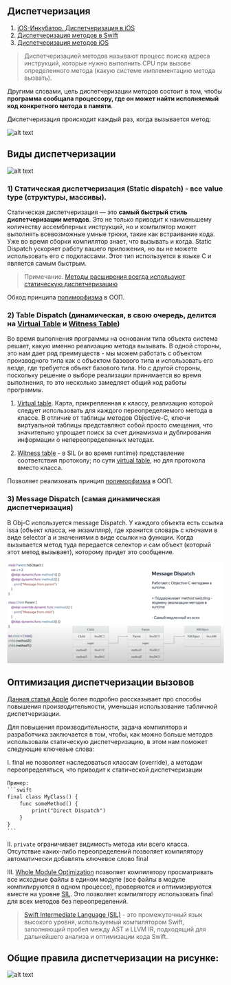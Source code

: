  
## Диспетчеризация

1. [iOS-Инкубатор. Диспетчеризация в iOS](https://hackmd.io/@leonovka/B1IaedbHs)
2. [Диспетчеризация методов в Swift](https://habr.com/ru/articles/714830/)
3. [Диспетчеризация методов iOS](https://habr.com/ru/articles/677616/)

> Диспетчеризацией методов называют процесс поиска адреса инструкций, которые нужно выполнить CPU при вызове определенного метода (какую системе имплементацию метода вызвать).

Другими словами, цель диспетчеризации методов состоит в том, чтобы **программа сообщала процессору, где он может найти исполняемый код конкретного метода в памяти**.

Диспетчеризация происходит каждый раз, когда вызывается метод:

<img src="https://habrastorage.org/getpro/habr/upload_files/a12/221/b3c/a12221b3cd7f8d47cd3345d6d313bdfb.png" alt="alt text" width="350" height="250">

## Виды диспетчеризации

<img src="https://hsto.org/getpro/habr/upload_files/17e/f12/078/17ef120789f74352f33c617df5996a4b.png" alt="alt text" width="600" height="250">

### 1) Статическая диспетчеризация (Static dispatch) - все value type (структуры, массивы).

Статическая диспетчеризация — это **самый быстрый стиль диспетчеризации методов**. Это не только приводит к наименьшему количеству ассемблерных инструкций, но и компилятор может выполнять всевозможные умные трюки, такие как встраивание кода. Уже во время сборки компилятор знает, что вызывать и когда. Static Dispatch ускоряет работу вашего приложения, но вы не можете использовать его с подклассами. Этот тип используется в языке C и является самым быстрым.

> Примечание. [Методы расширения всегда используют статическую диспетчеризацию](../Protocol/Protocol.md)

Обход принципа [полиморфизма](/ComputerScience/Languages/Paradigm/Imperative/OOP.md) в ООП.

### 2) Table Dispatch (динамическая, в свою очередь, делится на [Virtual Table](https://github.com/apple/swift/blob/main/docs/Lexicon.md#vtable-virtual-dispatch-table) и [Witness Table](https://github.com/apple/swift/blob/main/docs/Lexicon.md#witness))

Во время выполнения программы на основании типа объекта система решает, какую именно реализацию метода вызывать. В одной стороны, это нам дает ряд преимуществ - мы можем работать с объектом производного типа как с объектом базового типа и использовать его везде, где требуется объект базового типа. Но с другой стороны, поскольку решение о выборе реализации принимается во время выполнения, то это несколько замедляет общий ход работы программы.

  1. [Virtual table](https://github.com/apple/swift/blob/main/docs/Lexicon.md#vtable-virtual-dispatch-table). Карта, прикрепленная к классу, реализацию которой следует использовать для каждого переопределяемого метода в классе. В отличие от таблицы методов Objective-C, ключи виртуальной таблицы представляют собой просто смещения, что значительно упрощает поиск за счет динамизма и дублирования информации о непереопределенных методах.

  2. [Witness table](https://github.com/apple/swift/blob/main/docs/Lexicon.md#witness-table) - в SIL (и во время runtime) представление соответствия протоколу; по сути [virtual table](https://github.com/apple/swift/blob/main/docs/Lexicon.md#vtable-virtual-dispatch-table), но для протокола вместо класса.

Позволяет реализовать принцип [полиморфизма](/ComputerScience/Languages/Paradigm/Imperative/OOP.md) в ООП.

### 3) Message Dispatch (самая динамическая диспетчеризация)

В Obj-C используется message Dispatch. У каждого объекта есть ссылка issa (объект класса, не экзампляр), где хранится словарь с ключами в виде selector`а и значениями в виде ссылки на функции. Когда вызывается метод туда передается селектор и сам объект (который этот метод вызывает), которому придет это сообщение.

![messageDispatch](https://github.com/eldaroid/pictures/blob/master/iOSWiki/Swift/messageDispatch.png?raw=true)

## Оптимизация диспетчеризации вызовов

[Данная статья Apple](https://developer.apple.com/swift/blog/?id=27) более подробно рассказывает про способы повышения производительности, уменьшая использование табличной диспетчеризации.

Для повышения производительности, задача компилятора и разработчика заключается в том, чтобы, как можно больше методов использовали статическую диспетчеризацию, в этом нам поможет следующие ключевые слова:

  I. final  не позволяет наследоваться классам (override), а методам переопределяться, что приводит к статической диспетчеризации

    Пример:
    ```swift
    final class MyClass() {
        func someMethod() {
            print("Direct Dispatch")
        }
    }
    ```

  II. `private` ограничивает видимость метода или всего класса. Отсутствие каких-либо переопределений позволяет компилятору автоматически добавлять ключевое слово final

  III. [Whole Module Optimization](https://github.com/apple/swift/blob/main/docs/Lexicon.md#wmo-whole-module-optimization) позволяет компилятору просматривать все исходные файлы в едином модуле (все файлы в модуле компилируются в одном процессе), проверяются и оптимизируются вместе на уровне [SIL](https://github.com/apple/swift/blob/main/docs/SIL.rst). Это позволяет компилятору использовать final для всех методов без переопределений.

> [Swift Intermediate Language (SIL)](https://github.com/apple/swift/blob/main/docs/SIL.rst) - это промежуточный язык высокого уровня, используемый компилятором Swift, заполняющий пробел между AST и LLVM IR, подходящий для дальнейшего анализа и оптимизации кода Swift.

## Общие правила диспетчеризации на рисунке:

![alt text](https://habrastorage.org/getpro/habr/upload_files/21e/9c1/138/21e9c1138c6b0eb862d264ce5fb1b221.png)
